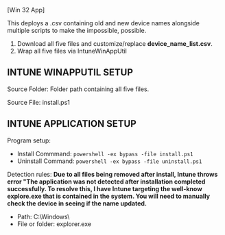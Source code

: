 [Win 32 App]

This deploys a .csv containing old and new device names alongside multiple scripts to make the impossible, possible. 
1. Download all five files and customize/replace <b>device_name_list.csv</b>.
2. Wrap all five files via IntuneWinAppUtil

**INTUNE WINAPPUTIL SETUP**
---------------------
Source Folder: Folder path containing all five files. 

Source File: install.ps1

**INTUNE APPLICATION SETUP**
----------------------------
Program setup:
- Install Commmand: ```powershell -ex bypass -file install.ps1```
- Uninstall Command: ```powershell -ex bypass -file uninstall.ps1```

Detection rules:
**Due to all files being removed after install, Intune throws error "The application was not detected after installation completed successfully. To resolve this, I have Intune targeting the well-know explore.exe that is contained in the system. You will need to manually check the device in seeing if the name updated.**
- Path: C:\Windows\
- File or folder: explorer.exe



